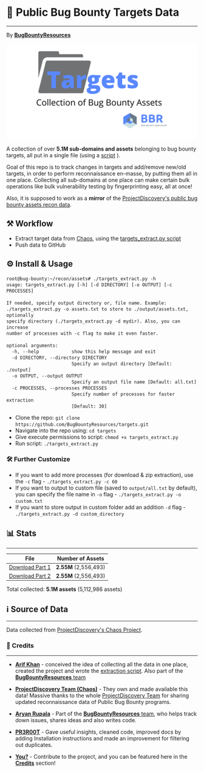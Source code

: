 # 📂 Public Bug Bounty Targets Data
---
By [**BugBountyResources**](https://github.com/BugBountyResources)

![Logo](logo_bbr.png)

A collection of over **5.1M sub-domains and assets** belonging to bug bounty targets, all put in a single file (using a [script](https://github.com/BugBountyResources/targets/blob/main/targets_extract.py) ).

Goal of this repo is to track changes in targets and add/remove new/old targets, in order to perform reconnaissance en-masse, by putting them all in one place.
Collecting all sub-domains at one place can make certain bulk operations like bulk vulnerability testing by fingerprinting easy, all at once!

Also, it is supposed to work as a **mirror** of the [ProjectDiscovery's public bug bounty assets recon data](https://chaos.projectdiscovery.io).

## ⚒️ Workflow
  - Extract target data from [Chaos](https://chaos.projectdiscovery.io/), using the [targets_extract.py script](https://github.com/BugBountyResources/targets/blob/main/targets_extract.py)
  - Push data to GitHub

## ⚙️ Install & Usage
```
root@bug-bounty:~/recon/assets# ./targets_extract.py -h
usage: targets_extract.py [-h] [-d DIRECTORY] [-o OUTPUT] [-c PROCESSES]

If needed, specify output directory or, file name. Example:
./targets_extract.py -o assets.txt to store to ./output/assets.txt, optionally
specify directory (./targets_extract.py -d mydir). Also, you can increase
number of processes with -c flag to make it even faster.

optional arguments:
  -h, --help            show this help message and exit
  -d DIRECTORY, --directory DIRECTORY
                        Specify an output directory [Default: ./output]
  -o OUTPUT, --output OUTPUT
                        Specify an output file name [Default: all.txt]
  -c PROCESSES, --processes PROCESSES
                        Specify number of processes for faster extraction
                        [Default: 30]
  ```
  - Clone the repo: ```git clone https://github.com/BugBountyResources/targets.git```
  - Navigate into the repo using: ```cd targets```
  - Give execute permissions to script: ```chmod +x targets_extract.py```
  - Run script: ```./targets_extract.py```
  
  ### 🛠️ Further Customize
  - If you want to add more processes (for download & zip extraction), use the `-c` flag - `./targets_extract.py -c 60`
  - If you want to output to custom file (saved to `output/all.txt` by default), you can specify the file name in `-o` flag - `./targets_extract.py -o custom.txt`
  - If you want to store output in custom folder add an addition `-d` flag - `./targets_extract.py -d custom_directory`

## 📊 Stats
---

| File                 | Number of Assets     |
|---------------------- | --------------------------|
| [Download Part 1](https://github.com/BugBountyResources/targets/raw/main/all_0.txt)       | **2.55M**  (2,556,493)             |
| [Download Part 2](https://github.com/BugBountyResources/targets/raw/main/all_1.txt)       | **2.55M**   (2,556,493)            |

Total collected: **5.1M assets** (5,112,986 assets)


## ℹ️ Source of Data
---
Data collected from [ProjectDiscovery's Chaos Project](https://chaos.projectdiscovery.io/).

### 🙌 Credits
---
  - [**Arif Khan**](https://twitter.com/payloadartist) - conceived the idea of collecting all the data in one place, created the project and wrote the [extraction script](https://github.com/BugBountyResources/targets/blob/main/targets_extract.py). Also part of the [**BugBountyResources** team](https://github.com/BugBountyResources)

  - [**ProjectDiscovery Team (Chaos)**](https://twitter.com/pdchaos) - They own and made available this data! Massive thanks to the whole [ProjectDiscovery Team](https://projectdiscovery.io) for sharing updated reconnaissance data of Public Bug Bounty programs. 
  
  - [**Aryan Rupala**](https://twitter.com/aryan_2808) - Part of the [**BugBountyResources** team](https://github.com/BugBountyResources), who helps track down issues, shares ideas and also writes code.
  
  - [**PR3R00T**](https://twitter.com/Pr3R00T) - Gave useful insights, cleaned code, improved docs by adding Installation instructions and made an improvement for filtering out duplicates.

  - [**You?**](https://github.com/BugBountyResources/targets/pulls) - Contribute to the project, and you can be featured here in the [**Credits**](https://github.com/BugBountyResources/targets/blob/main/README.md#-credits) section!

